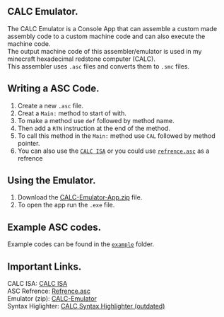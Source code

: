 CALC Emulator.
-
The CALC Emulator is a Console App that can assemble a custom made assembly code to a custom machine code and can also execute the machine code. <br>
The output machine code of this assembler/emulator is used in my minecraft hexadecimal redstone computer (CALC). <br>
This assembler uses `.asc` files and converts them to `.smc` files. <br>

Writing a ASC Code.
-
1. Create a new `.asc` file.
2. Creat a `Main:` method to start of with.
3. To make a method use `def` followed by method name.
4. Then add a `RTN` instruction at the end of the method.
5. To call this method in the `Main:` method use `CAL` followed by method pointer.
6. You can also use the [`CALC ISA`](#important-links) or you could use [`refrence.asc`](#important-links) as a refrence

Using the Emulator.
-
1. Download the [CALC-Emulator-App.zip](#important-links) file.
2. To open the app run the `.exe` file.

Example ASC codes.
-
Example codes can be found in the <a href="Examples">`example`</a> folder.

Important Links.
-
CALC ISA: [CALC ISA](https://docs.google.com/spreadsheets/d/1cAkJrPHr2NaB6NzkKBMjP4aPQQalOxp-QOafpjYkXTk/edit?usp=sharing)<br>
ASC Refrence: [Refrence.asc](Examples/Refrence.asc)<br>
Emulator (zip): [CALC-Emulator](CALC-Emulator-App.zip)<br>
Syntax Higlighter: [CALC Syntax Highlighter (outdated)]()
